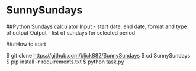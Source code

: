 # SunnySundays

##Python Sundays calculator
Input - start date, end date, format and type of output
Output - list of sundays for selected period

###How to start

$ git clone https://github.com/blick882/SunnySundays
$ cd SunnySundays
$ pip install -r requirements.txt
$ python task.py
